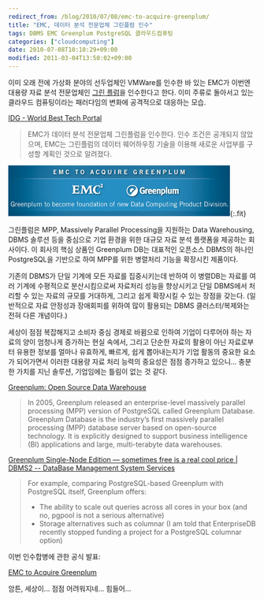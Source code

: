 ```yaml
---
redirect_from: /blog/2010/07/08/emc-to-acquire-greenplum/
title: "EMC, 데이터 분석 전문업체 그린플럼 인수"
tags: DBMS EMC Greenplum PostgreSQL 클라우드컴퓨팅
categories: ["cloudcomputing"]
date: 2010-07-08T10:10:29+09:00
modified: 2011-03-04T13:50:02+09:00
---
```

이미 오래 전에 가상화 분야의 선두업체인 VMWare를 인수한 바 있는 EMC가 이번엔
대용량 자료 분석 전문업체인 [그린 플럼](http://www.greenplum.com/)을
인수한다고 한다. 이미 주류로 돌아서고 있는 클라우드 컴퓨팅이라는 패러다임의
변화에 공격적으로 대응하는 모습.

[IDG - World Best Tech Portal](http://www.idg.co.kr/newscenter/common/newCommonView.do?newsId=62057&parentCategoryCode=0100&categoryCode=0000&searchBase=DATE&listCount=10&pageNum=1&viewBase=ITC)

> EMC가 데이터 분석 전문업체 그린플럼을 인수한다. 인수 조건은 공개되지 않았으며, EMC는 그린플럼의 데이터 웨어하우징 기술을 이용해 새로운 사업부를 구성할 계획인 것으로 알려졌다.

![](/attachments/2010-07-08-greenplum.png){:.fit}

그린플럼은 MPP, Massively Parallel Processing을 지원하는 Data Warehousing,
DBMS 솔루션 등을 중심으로 기업 환경을 위한 대규모 자료 분석 플랫폼을
제공하는 회사이다. 이 회사의 핵심 상품인 Greenplum DB는 대표적인 오픈소스
DBMS의 하나인 PostgreSQL을 기반으로 하여 MPP를 위한 병렬처리 기능을 확장시킨
제품이다.

기존의 DBMS가 단일 기계에 모든 자료를 집중시키는데 반하여 이 병렬DB는 자료를
여러 기계에 수평적으로 분산시킴으로써 자료처리 성능을 향상시키고 단일
DBMS에서 처리할 수 있는 자료의 규모를 거대하게, 그리고 쉽게 확장시킬 수 있는
장점을 갖는다. (일반적으로 자료 안정성과 장애회피를 위하여 많이 활용되는
DBMS 클러스터/복제와는 전혀 다른 개념이다.)

세상이 점점 복잡해지고 소비자 중심 경제로 바뀜으로 인하여 기업이 다루어야
하는 자료의 양이 엄청나게 증가하는 현실 속에서, 그리고 단순한 자료의 활용이
아닌 자료로부터 유용한 정보를 얼마나 유효하게, 빠르게, 쉽게 뽑아내는지가
기업 활동의 중요한 요소가 되어가면서 이러한 대용량 자료 처리 능력의 중요성은
점점 증가하고 있으니... 충분한 가치를 지닌 솔루션, 기업임에는 틀림이 없는 것
같다.

[Greenplum: Open Source Data Warehouse](http://www.datawarehousesolution.net/greenplum-open-source-data-warehouse/Data_Warehouse_for_Beginners)

> In 2005, Greenplum released an enterprise-level massively parallel processing (MPP) version of PostgreSQL called Greenplum Database. Greenplum Database is the industry’s first massively parallel processing (MPP) database server based on open-source technology. It is explicitly designed to support business intelligence (BI) applications and large, multi-terabyte data warehouses.

[Greenplum Single-Node Edition — sometimes free is a real cool price \| DBMS2 -- DataBase Management System Services](http://www.dbms2.com/2009/10/19/greenplum-free-single-node-edition/)

> For example, comparing PostgreSQL-based Greenplum with PostgreSQL itself, Greenplum offers:
> 
> - The ability to scale out queries across all cores in your box (and no, pgpool is not a serious alternative)
> - Storage alternatives such as columnar (I am told that EnterpriseDB recently stopped funding a project for a PostgreSQL columnar option)

이번 인수합병에 관한 공식 발표:

[EMC to Acquire Greenplum](http://www.emc.com/about/news/press/2010/20100706-01.htm "[http://www.emc.com/about/news/press/2010/20100706-01.htm]로 이동합니다.")

암튼, 세상이... 점점 어려워지네... 힘들어...

